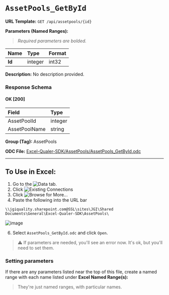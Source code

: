 # `AssetPools_GetById`
> 

**URL Template:**
`GET /api/assetpools/{id}`

**Parameters (Named Ranges):**

> *Required parameters are bolded.*

| Name   | Type    | Format   |
|:-------|:--------|:---------|
| **Id** | integer | int32    |

**Description:**
No description provided.

### Response Schema

#### OK [200]

| Field         | Type    |
|:--------------|:--------|
| AssetPoolId   | integer |
| AssetPoolName | string  |

**Group (Tag):**
AssetPools

**ODC File:**
[Excel-Qualer-SDK/AssetPools/AssetPools_GetById.odc](https://github.com/Johnson-Gage-Inspection-Inc/qualer-sdk-odc/blob/main/Excel-Qualer-SDK/AssetPools/AssetPools_GetById.odc)

---

To Use in Excel:
---

1. Go to the ![`Data`](https://github.com/user-attachments/assets/da437a70-57b3-4c5b-bb01-4910ece19ed1)
 tab.
3. Click ![Existing Connections](https://github.com/user-attachments/assets/a2f1ed67-b2e0-4c23-ac90-68c870e60289)
4. Click ![`Browse for More...`](https://github.com/user-attachments/assets/8e698494-6865-41e7-b6fa-043aea81809a)
5. Paste the following into the URL bar
```
\\jgiquality.sharepoint.com@SSL\sites\JGI\Shared Documents\General\Excel-Qualer-SDK\AssetPools\
```

![image](https://github.com/user-attachments/assets/1e1a8d87-0377-446d-aaf5-d78562991db3)

6. Select `AssetPools_GetById.odc` and click `Open`.

> ⚠️ If parameters are needed, you'll see an error now. It's ok, but you'll need to set them.

### Setting parameters
If there are any parameters listed near the top of this file, create a named range with each name listed under **Excel Named Range(s):**
> They're just named ranges, with particular names.
